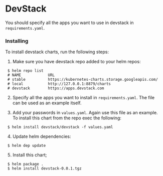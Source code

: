 # DevStack

You should specify all the apps you want to use in devstack in `requirements.yaml`.

### Installing

To install devstack charts, run the following steps:

1. Make sure you have devstack repo added to your helm repos:
```shell
 $ helm repo list
 # NAME            URL
 # stable          https://kubernetes-charts.storage.googleapis.com/
 # local           http://127.0.0.1:8879/charts
 # devstack        https://apps.devstack.com
```

2. Specify all the apps you want to install in `requirements.yaml`. The file can be used as an example itself.

3. Add your passwords in `values.yaml`. Again use this file as an example. To install this chart from the repo exec the following:
```shell
 $ helm install devstack/devstack -f values.yaml
```

4. Update helm dependencies:
```shell
 $ helm dep update
```

5. Install this chart;
```shell
 $ helm package .
 $ helm install devstack-0.0.1.tgz
```

